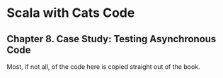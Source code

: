# Scala with Cats Code

## Chapter 8. Case Study: Testing Asynchronous Code

Most, if not all, of the code here is copied straight out of the book.
